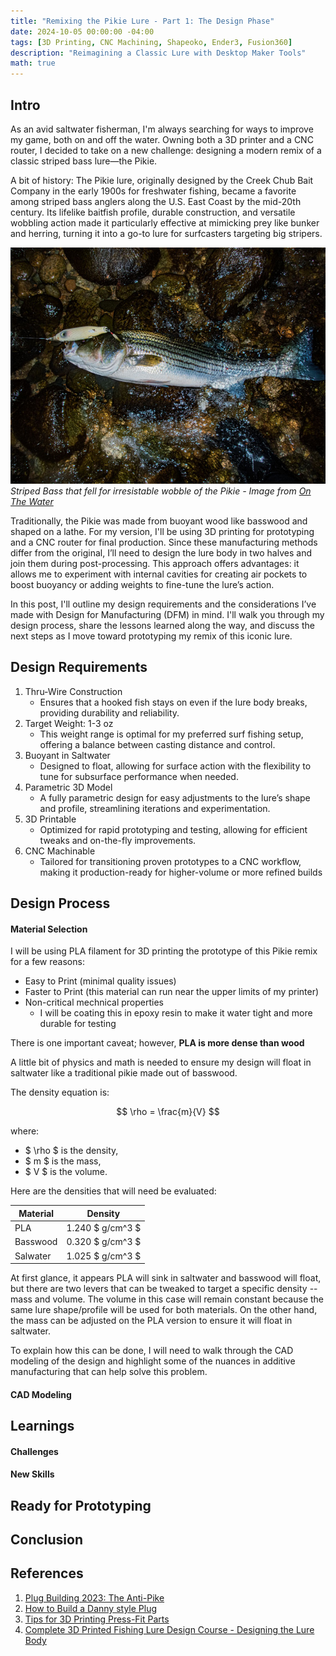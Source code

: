 ```yaml
---
title: "Remixing the Pikie Lure - Part 1: The Design Phase"
date: 2024-10-05 00:00:00 -04:00
tags: [3D Printing, CNC Machining, Shapeoko, Ender3, Fusion360]
description: "Reimagining a Classic Lure with Desktop Maker Tools"
math: true
---
```


## Intro
As an avid saltwater fisherman, I'm always searching for ways to improve my game, both on and off the water. Owning both a 3D printer and a CNC router, I decided to take on a new challenge: designing a modern remix of a classic striped bass lure—the Pikie.

A bit of history: The Pikie lure, originally designed by the Creek Chub Bait Company in the early 1900s for freshwater fishing, became a favorite among striped bass anglers along the U.S. East Coast by the mid-20th century. Its lifelike baitfish profile, durable construction, and versatile wobbling action made it particularly effective at mimicking prey like bunker and herring, turning it into a go-to lure for surfcasters targeting big stripers.

![Pikie Lure Prototype](assets/img/pikie-lure/Original-pikie-striper.jpg)
*Striped Bass that fell for irresistable wobble of the Pikie - Image from [On The Water](https://onthewater.com/choose-the-right-striper-plug)*

Traditionally, the Pikie was made from buoyant wood like basswood and shaped on a lathe. For my version, I'll be using 3D printing for prototyping and a CNC router for final production. Since these manufacturing methods differ from the original, I’ll need to design the lure body in two halves and join them during post-processing. This approach offers advantages: it allows me to experiment with internal cavities for creating air pockets to boost buoyancy or adding weights to fine-tune the lure’s action.

In this post, I'll outline my design requirements and the considerations I’ve made with Design for Manufacturing (DFM) in mind. I'll walk you through my design process, share the lessons learned along the way, and discuss the next steps as I move toward prototyping my remix of this iconic lure.

## Design Requirements
1. Thru-Wire Construction
   - Ensures that a hooked fish stays on even if the lure body breaks, providing durability and reliability.
2. Target Weight: 1-3 oz
   - This weight range is optimal for my preferred surf fishing setup, offering a balance between casting distance and control.
3. Buoyant in Saltwater
   - Designed to float, allowing for surface action with the flexibility to tune for subsurface performance when needed.
4. Parametric 3D Model
   - A fully parametric design for easy adjustments to the lure’s shape and profile, streamlining iterations and experimentation.
5. 3D Printable
   - Optimized for rapid prototyping and testing, allowing for efficient tweaks and on-the-fly improvements.
6. CNC Machinable
   - Tailored for transitioning proven prototypes to a CNC workflow, making it production-ready for higher-volume or more refined builds

## Design Process
#### Material Selection
I will be using PLA filament for 3D printing the prototype of this Pikie remix for a few reasons:
- Easy to Print (minimal quality issues)
- Faster to Print (this material can run near the upper limits of my printer)
- Non-critical mechnical properties 
  - I will be coating this in epoxy resin to make it water tight and more durable for testing

There is one important caveat; however, **PLA is more dense than wood**

A little bit of physics and math is needed to ensure my design will float in saltwater like a traditional pikie made out of basswood.

The density equation is:

$$
\rho = \frac{m}{V}
$$

where:
- $ \rho $ is the density,
- $ m $ is the mass,
- $ V $ is the volume.

Here are the densities that will need be evaluated:

| Material | Density          |
| -------- | ---------------- |
| PLA      | 1.240 $ g/cm^3 $ |
| Basswood | 0.320 $ g/cm^3 $ |
| Salwater | 1.025 $ g/cm^3 $ |

At first glance, it appears PLA will sink in saltwater and basswood will float, but there are two levers that can be tweaked to target a specific density -- mass and volume. The volume in this case will remain constant because the same lure shape/profile will be used for both materials.  On the other hand, the mass can be adjusted on the PLA version to ensure it will float in saltwater. 

To explain how this can be done, I will need to walk through the CAD modeling of the design and highlight some of the nuances in additive manufacturing that can help solve this problem.

#### CAD Modeling
## Learnings
#### Challenges
#### New Skills
## Ready for Prototyping
<!-- Final Design -->
<!-- Next Post Tease -->
## Conclusion
<!-- encourage comments for feedback/questions
invite engagement - ask if anyone has remixed this or similar -->

## References
1. [Plug Building 2023: The Anti-Pike](https://www.thefisherman.com/article/plug-building-2023-the-anti-pike/)
2. [How to Build a Danny style Plug](https://www.stripers247.com/media/categories/how-to-build-a-danny-style-plug.7/)
3. [Tips for 3D Printing Press-Fit Parts](https://makezine.com/article/digital-fabrication/3d-printing-workshop/tips-3d-printing-press-fit-parts/)
4. [Complete 3D Printed Fishing Lure Design Course - Designing the Lure Body](https://youtu.be/7JGIUfx0y8I?si=sHJDN0qpQfNqf2Qc)
